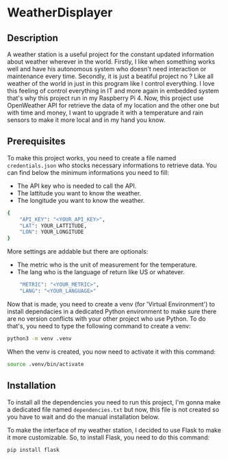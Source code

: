 # WeatherDisplayer
## Description
A weather station is a useful project for the constant updated information about weather wherever in the world.
Firstly, I like when something works well and have his autonomous system who doesn't need interaction or maintenance every time.
Secondly, it is just a beatiful project no ? Like all weather of the world in just in this program like I control everything.
I love this feeling of control everything in IT and more again in embedded system that's why this project run in my Raspberry Pi 4.
Now, this project use OpenWeather API for retrieve the data of my location and the other one but with time and money, 
I want to upgrade it with a temperature and rain sensors to make it more local and in my hand you know.

## Prerequisites
To make this project works, you need to create a file named `credentials.json` who stocks necessary informations to retrieve data.
You can find below the minimum informations you need to fill:
- The API key who is needed to call the API.
- The lattitude you want to know the weather.
- The longitude you want to know the weather.
```bash
{
    "API_KEY": "<YOUR_API_KEY>",
    "LAT": YOUR_LATTITUDE,
    "LON": YOUR_LONGITUDE
}
```
More settings are addable but there are optionals:
- The metric who is the unit of measurement for the temperature.
- The lang who is the language of return like US or whatever.
```bash
    "METRIC": "<YOUR_METRIC>",
    "LANG": "<YOUR_LANGUAGE>"
```

Now that is made, you need to create a venv (for 'Virtual Environment') to install dependacies in a dedicated Python environment to make sure
there are no version conflicts with your other project who use Python.
To do that's, you need to type the following command to create a venv:
```bash
python3 -m venv .venv
```

When the venv is created, you now need to activate it with this command:
```bash
source .venv/bin/activate
```

## Installation
To install all the dependencies you need to run this project, I'm gonna make a dedicated file named `dependencies.txt` but now, 
this file is not created so you have to wait and do the manual installation below.

To make the interface of my weather station, I decided to use Flask to make it more customizable.
So, to install Flask, you need to do this command:
```bash
pip install flask
```
